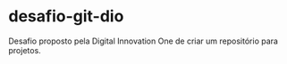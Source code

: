 # desafio-git-dio
Desafio proposto pela Digital Innovation One de criar um repositório para projetos.
